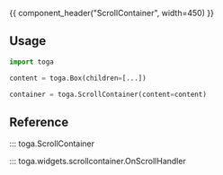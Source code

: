 {{ component_header("ScrollContainer", width=450) }}

## Usage

```python
import toga

content = toga.Box(children=[...])

container = toga.ScrollContainer(content=content)
```

## Reference

::: toga.ScrollContainer

::: toga.widgets.scrollcontainer.OnScrollHandler
